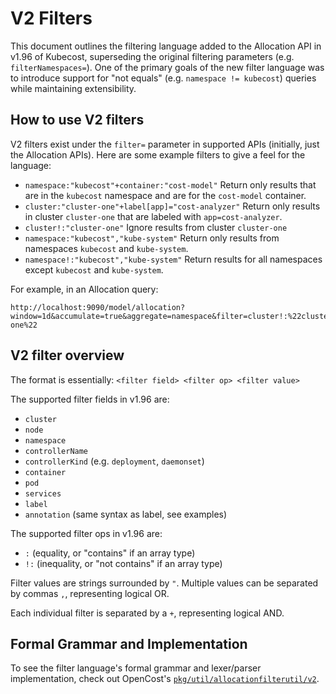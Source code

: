 V2 Filters
=========

This document outlines the filtering language added to the Allocation API in
v1.96 of Kubecost, superseding the original filtering parameters (e.g.
`filterNamespaces=`). One of the primary goals of the new filter language was
to introduce support for "not equals" (e.g. `namespace != kubecost`) queries
while maintaining extensibility.

## How to use V2 filters

V2 filters exist under the `filter=` parameter in supported APIs (initially,
just the Allocation APIs). Here are some example filters to give a feel for the
language:

- `namespace:"kubecost"+container:"cost-model"`
  Return only results that are in the `kubecost` namespace and are for the
  `cost-model` container.
- `cluster:"cluster-one"+label[app]="cost-analyzer"`
  Return only results in cluster `cluster-one` that are labeled with
  `app=cost-analyzer`.
- `cluster!:"cluster-one"`
  Ignore results from cluster `cluster-one`
- `namespace:"kubecost","kube-system"`
  Return only results from namespaces `kubecost` and `kube-system`.
- `namespace!:"kubecost","kube-system"`
  Return results for all namespaces except `kubecost` and `kube-system`.
  
For example, in an Allocation query:
```
http://localhost:9090/model/allocation?window=1d&accumulate=true&aggregate=namespace&filter=cluster!:%22cluster-one%22
```
  
## V2 filter overview
  
The format is essentially: `<filter field> <filter op> <filter value>`

The supported filter fields in v1.96 are:
- `cluster`
- `node`
- `namespace`
- `controllerName`
- `controllerKind` (e.g. `deployment`, `daemonset`)
- `container`
- `pod`
- `services`
- `label`
- `annotation` (same syntax as label, see examples)

The supported filter ops in v1.96 are:
- `:` (equality, or "contains" if an array type)
- `!:` (inequality, or "not contains" if an array type)

Filter values are strings surrounded by `"`. Multiple values can be separated by commas `,`, representing logical OR.

Each individual filter is separated by a `+`, representing logical AND.

## Formal Grammar and Implementation

To see the filter language's formal grammar and lexer/parser implementation, check out
OpenCost's [`pkg/util/allocationfilterutil/v2`](https://github.com/opencost/opencost/tree/develop/pkg/util/allocationfilterutil/v2).

<!--- {"article":"","section":"4402829033367","permissiongroup":"1500001277122"} --->
